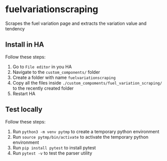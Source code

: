 # fuelvariationscraping
Scrapes the fuel variation page and extracts the variation value and tendency

## Install in HA

Follow these steps:

1. Go to `File editor` in you HA
2. Navigate to the `custom_components/` folder
3. Create a folder with name `fuelvariationscraping`
4. Copy all the files inside `./custom_compoments/fuel_variation_scraping/` to the recently created folder
5. Restart HA

## Test locally

Follow these steps:

1. Run `python3 -m venv pytmp` to create a temporary python environment
2. Run `source pytmp/bin/activate` to activate the temporary python environment
3. Run `pip install pytest` to install pytest
4. Run `pytest -v` to test the parser utility 
